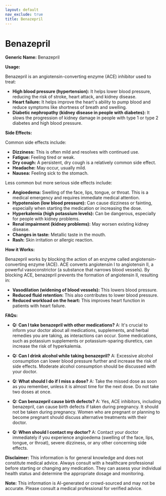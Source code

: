 ```yaml
---
layout: default
nav_exclude: true
title: Benazepril
---
```


# Benazepril

**Generic Name:** Benazepril

**Usage:**

Benazepril is an angiotensin-converting enzyme (ACE) inhibitor used to treat:

* **High blood pressure (hypertension):** It helps lower blood pressure, reducing the risk of stroke, heart attack, and kidney disease.
* **Heart failure:** It helps improve the heart's ability to pump blood and reduce symptoms like shortness of breath and swelling.
* **Diabetic nephropathy (kidney disease in people with diabetes):** It slows the progression of kidney damage in people with type 1 or type 2 diabetes and high blood pressure.


**Side Effects:**

Common side effects include:

* **Dizziness:**  This is often mild and resolves with continued use.
* **Fatigue:** Feeling tired or weak.
* **Dry cough:** A persistent, dry cough is a relatively common side effect.
* **Headache:**  May occur, usually mild.
* **Nausea:** Feeling sick to the stomach.


Less common but more serious side effects include:

* **Angioedema:** Swelling of the face, lips, tongue, or throat. This is a medical emergency and requires immediate medical attention.
* **Hypotension (low blood pressure):**  Can cause dizziness or fainting, especially when starting the medication or increasing the dose.
* **Hyperkalemia (high potassium levels):** Can be dangerous, especially for people with kidney problems.
* **Renal impairment (kidney problems):**  May worsen existing kidney disease.
* **Changes in taste:**  Metallic taste in the mouth.
* **Rash:** Skin irritation or allergic reaction.


**How it Works:**

Benazepril works by blocking the action of an enzyme called angiotensin-converting enzyme (ACE). ACE converts angiotensin I to angiotensin II, a powerful vasoconstrictor (a substance that narrows blood vessels). By blocking ACE, benazepril prevents the formation of angiotensin II, resulting in:

* **Vasodilation (widening of blood vessels):** This lowers blood pressure.
* **Reduced fluid retention:**  This also contributes to lower blood pressure.
* **Reduced workload on the heart:** This improves heart function in patients with heart failure.


**FAQs:**

* **Q: Can I take benazepril with other medications?** A:  It's crucial to inform your doctor about all medications, supplements, and herbal remedies you are taking, as interactions can occur.  Some medications, such as potassium supplements or potassium-sparing diuretics, can increase the risk of hyperkalemia.

* **Q: Can I drink alcohol while taking benazepril?** A:  Excessive alcohol consumption can lower blood pressure further and increase the risk of side effects.  Moderate alcohol consumption should be discussed with your doctor.

* **Q: What should I do if I miss a dose?** A: Take the missed dose as soon as you remember, unless it is almost time for the next dose.  Do not take two doses at once.

* **Q: Can benazepril cause birth defects?** A:  Yes, ACE inhibitors, including benazepril, can cause birth defects if taken during pregnancy.  It should not be taken during pregnancy.  Women who are pregnant or planning to become pregnant should discuss alternative treatments with their doctor.

* **Q: When should I contact my doctor?** A: Contact your doctor immediately if you experience angioedema (swelling of the face, lips, tongue, or throat), severe dizziness, or any other concerning side effects.


**Disclaimer:** This information is for general knowledge and does not constitute medical advice.  Always consult with a healthcare professional before starting or changing any medication.  They can assess your individual health status and determine the appropriate dosage and monitoring.


**Note:** This information is AI-generated or crowd-sourced and may not be accurate. Please consult a medical professional for verified advice.